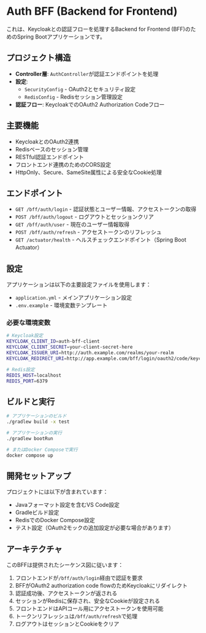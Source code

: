 # Auth BFF (Backend for Frontend)

これは、Keycloakとの認証フローを処理するBackend for Frontend (BFF)のためのSpring Bootアプリケーションです。

## プロジェクト構造

- **Controller層**: `AuthController`が認証エンドポイントを処理
- **設定**:
  - `SecurityConfig` - OAuth2とセキュリティ設定
  - `RedisConfig` - Redisセッション管理設定
- **認証フロー**: KeycloakでのOAuth2 Authorization Codeフロー

## 主要機能

- KeycloakとのOAuth2連携
- Redisベースのセッション管理
- RESTful認証エンドポイント
- フロントエンド連携のためのCORS設定
- HttpOnly、Secure、SameSite属性による安全なCookie処理

## エンドポイント

- `GET /bff/auth/login` - 認証状態とユーザー情報、アクセストークンの取得
- `POST /bff/auth/logout` - ログアウトとセッションクリア
- `GET /bff/auth/user` - 現在のユーザー情報取得
- `POST /bff/auth/refresh` - アクセストークンのリフレッシュ
- `GET /actuator/health` - ヘルスチェックエンドポイント（Spring Boot Actuator）

## 設定

アプリケーションは以下の主要設定ファイルを使用します：

- `application.yml` - メインアプリケーション設定
- `.env.example` - 環境変数テンプレート

### 必要な環境変数

```bash
# Keycloak設定
KEYCLOAK_CLIENT_ID=auth-bff-client
KEYCLOAK_CLIENT_SECRET=your-client-secret-here
KEYCLOAK_ISSUER_URI=http://auth.example.com/realms/your-realm
KEYCLOAK_REDIRECT_URI=http://app.example.com/bff/login/oauth2/code/keycloak

# Redis設定
REDIS_HOST=localhost
REDIS_PORT=6379
```

## ビルドと実行

```bash
# アプリケーションのビルド
./gradlew build -x test

# アプリケーションの実行
./gradlew bootRun

# またはDocker Composeで実行
docker compose up
```

## 開発セットアップ

プロジェクトには以下が含まれています：
- Javaフォーマット設定を含むVS Code設定
- Gradleビルド設定
- RedisでのDocker Compose設定
- テスト設定（OAuth2モックの追加設定が必要な場合があります）

## アーキテクチャ

このBFFは提供されたシーケンス図に従います：

1. フロントエンドが`/bff/auth/login`経由で認証を要求
2. BFFがOAuth2 authorization code flowのためKeycloakにリダイレクト
3. 認証成功後、アクセストークンが返される
4. セッションがRedisに保存され、安全なCookieが設定される
5. フロントエンドはAPIコール用にアクセストークンを使用可能
6. トークンリフレッシュは`/bff/auth/refresh`で処理
7. ログアウトはセッションとCookieをクリア
